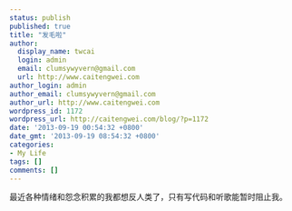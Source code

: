 ```yaml
---
status: publish
published: true
title: "发毛啦"
author:
  display_name: twcai
  login: admin
  email: clumsywyvern@gmail.com
  url: http://www.caitengwei.com
author_login: admin
author_email: clumsywyvern@gmail.com
author_url: http://www.caitengwei.com
wordpress_id: 1172
wordpress_url: http://caitengwei.com/blog/?p=1172
date: '2013-09-19 00:54:32 +0800'
date_gmt: '2013-09-19 08:54:32 +0800'
categories:
- My Life
tags: []
comments: []
---
```

<p>最近各种情绪和怨念积累的我都想反人类了，只有写代码和听歌能暂时阻止我。</p>
